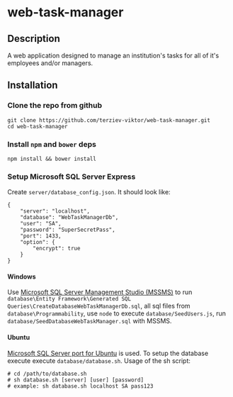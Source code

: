 # web-task-manager
## Description
A web application designed to manage an institution's tasks for all of it's employees and/or managers.

## Installation

### Clone the repo from github
```
git clone https://github.com/terziev-viktor/web-task-manager.git
cd web-task-manager
```

### Install `npm` and `bower` deps
```
npm install && bower install
```

### Setup Microsoft SQL Server Express
Create `server/database_config.json`. It should look like:
```
{
    "server": "localhost",
    "database": "WebTaskManagerDb",
    "user": "SA",
    "password": "SuperSecretPass",
    "port": 1433,
    "option": {
        "encrypt": true
    }
}
```

#### Windows 
Use [Microsoft SQL Server Management Studio (MSSMS)](https://docs.microsoft.com/en-us/sql/ssms/download-sql-server-management-studio-ssms) to run `database\Entity Framework\Generated SQL Queries\CreateDatabaseWebTaskManagerDb.sql`, all sql files from `database\Programmability`, use `node` to execute `database/SeedUsers.js`, run `database/SeedDatabaseWebTaskManager.sql` with MSSMS.

#### Ubuntu
[Microsoft SQL Server port for Ubuntu](https://docs.microsoft.com/en-us/sql/linux/sql-server-linux-setup-ubuntu) is used. To setup the database execute execute `database/database.sh`. Usage of the sh script:
```
# cd /path/to/database.sh
# sh database.sh [server] [user] [password]
# example: sh database.sh localhost SA pass123
```

